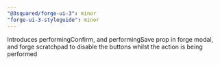 ```yaml
---
"@3squared/forge-ui-3": minor
"forge-ui-3-styleguide": minor
---
```


Introduces performingConfirm, and performingSave prop in forge modal, and forge scratchpad to disable the buttons whilst the action is being performed
